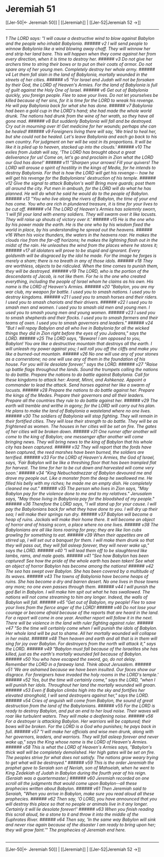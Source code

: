 # Jeremiah 51

[[Jer-50|← Jeremiah 50]] | [[Jeremiah]] | [[Jer-52|Jeremiah 52 →]]
***

###### 1 The LORD says: "I will cause a destructive wind to blow against Babylon and the people who inhabit Babylonia. ###### v2 I will send people to winnow Babylonia like a wind blowing away chaff. They will winnow her and strip her land bare. This will happen when they come against her from every direction, when it is time to destroy her. ###### v3 Do not give her archers time to string their bows or to put on their coats of armor. Do not spare any of her young men. Completely destroy her whole army. ###### v4 Let them fall slain in the land of Babylonia, mortally wounded in the streets of her cities. ###### v5 "For Israel and Judah will not be forsaken by their God, the LORD of Heaven's Armies. For the land of Babylonia is full of guilt against the Holy One of Israel. ###### v6 Get out of Babylonia quickly, you foreign people. Flee to save your lives. Do not let yourselves be killed because of her sins, for it is time for the LORD to wreak his revenge. He will pay Babylonia back for what she has done. ###### v7 Babylonia had been a gold cup in the LORD's hand; she had made the whole world drunk. The nations had drunk from the wine of her wrath, so they have all gone mad. ###### v8 But suddenly Babylonia will fall and be destroyed. Cry out in mourning over it! Get medicine for her wounds; perhaps she can be healed! ###### v9 Foreigners living there will say, 'We tried to heal her, but she could not be healed. Let's leave Babylonia and each go back to his own country. For judgment on her will be vast in its proportions. It will be like it is piled up to heaven, stacked up into the clouds.' ###### v10 The exiles from Judah will say, 'The LORD has brought about a great deliverance for us! Come on, let's go and proclaim in Zion what the LORD our God has done!' ###### v11 "Sharpen your arrows! Fill your quivers! The LORD will arouse a spirit of hostility in the kings of Media, for he intends to destroy Babylonia. For that is how the LORD will get his revenge-- how he will get his revenge for the Babylonians' destruction of his temple. ###### v12 Give the signal to attack Babylon's wall! Bring more guards; post them all around the city. Put men in ambush, for the LORD will do what he has planned. He will do what he said he would do to the people of Babylon. ###### v13 "You who live along the rivers of Babylon, the time of your end has come. You who are rich in plundered treasure, it is time for your lives to be cut off. ###### v14 The LORD of Heaven's Armies has solemnly sworn, 'I will fill your land with enemy soldiers. They will swarm over it like locusts. They will raise up shouts of victory over it.' ###### v15 He is the one who by his power made the earth. He is the one who by his wisdom fixed the world in place, by his understanding he spread out the heavens. ###### v16 When his voice thunders, the waters in the heavens roar. He makes the clouds rise from the far-off horizons; he makes the lightning flash out in the midst of the rain. He unleashes the wind from the places where he stores it; ###### v17 all idolaters will prove to be stupid and ignorant. Every goldsmith will be disgraced by the idol he made. For the image he forges is merely a sham; there is no breath in any of those idols. ###### v18 They are worthless, objects to be ridiculed. When the time comes to punish them, they will be destroyed. ###### v19 The LORD, who is the portion of the descendants of Jacob, is not like them. For he is the one who created everything, including the people of Israel whom he claims as his own. His name is the LORD of Heaven's Armies. ###### v20 "Babylon, you are my war club, my weapon for battle. I used you to smash nations. I used you to destroy kingdoms. ###### v21 I used you to smash horses and their riders. I used you to smash chariots and their drivers. ###### v22 I used you to smash men and women. I used you to smash old men and young men. I used you to smash young men and young women. ###### v23 I used you to smash shepherds and their flocks. I used you to smash farmers and their teams of oxen. I used you to smash governors and leaders." ###### v24 "But I will repay Babylon and all who live in Babylonia for all the wicked things they did in Zion right before the eyes of you Judeans," says the LORD. ###### v25 The LORD says, "Beware! I am opposed to you, Babylon! You are like a destructive mountain that destroys all the earth. I will unleash my power against you; I will roll you off the cliffs and make you like a burned-out mountain. ###### v26 No one will use any of your stones as a cornerstone; no one will use any of them in the foundation of his house. For you will lie desolate forever," says the LORD. ###### v27 "Raise up battle flags throughout the lands. Sound the trumpets calling the nations to do battle. Prepare the nations to do battle against Babylonia. Call for these kingdoms to attack her: Ararat, Minni, and Ashkenaz. Appoint a commander to lead the attack. Send horses against her like a swarm of locusts. ###### v28 Prepare the nations to do battle against her. Prepare the kings of the Medes. Prepare their governors and all their leaders. Prepare all the countries they rule to do battle against her. ###### v29 The earth will tremble and writhe in agony; for the LORD will carry out his plan. He plans to make the land of Babylonia a wasteland where no one lives. ###### v30 The soldiers of Babylonia will stop fighting. They will remain in their fortified cities. They will lose their strength to do battle. They will be as frightened as women. The houses in her cities will be set on fire. The gates of her cities will be broken down. ###### v31 One runner after another will come to the king of Babylon; one messenger after another will come bringing news. They will bring news to the king of Babylon that his whole city has been captured. ###### v32 They will report that the fords have been captured, the reed marshes have been burned, the soldiers are terrified. ###### v33 For the LORD of Heaven's Armies, the God of Israel, says, 'Fair Babylon will be like a threshing floor that has been trampled flat for harvest. The time for her to be cut down and harvested will come very soon.' ###### v34 "King Nebuchadnezzar of Babylon devoured me and drove my people out. Like a monster from the deep he swallowed me. He filled his belly with my riches; he made me an empty dish. He completely cleaned me out." ###### v35 The person who lives in Zion says, "May Babylon pay for the violence done to me and to my relatives." Jerusalem says, "May those living in Babylonia pay for the bloodshed of my people." ###### v36 Therefore the LORD says, "I will stand up for your cause. I will pay the Babylonians back for what they have done to you. I will dry up their sea; I will make their springs run dry. ###### v37 Babylon will become a heap of ruins. Jackals will make their home there. It will become an object of horror and of hissing scorn, a place where no one lives. ###### v38 The Babylonians are all like lions roaring for prey; they are like lion cubs growling for something to eat. ###### v39 When their appetites are all stirred up, I will set out a banquet for them. I will make them drunk so that they will pass out, they will fall asleep forever, they will never wake up," says the LORD. ###### v40 "I will lead them off to be slaughtered like lambs, rams, and male goats. ###### v41 "See how Babylon has been captured! See how the pride of the whole earth has been taken! See what an object of horror Babylon has become among the nations! ###### v42 The sea has swept over Babylon. She has been covered by a multitude of its waves. ###### v43 The towns of Babylonia have become heaps of ruins. She has become a dry and barren desert. No one lives in those towns any more; no one even passes through them. ###### v44 I will punish the god Bel in Babylon. I will make him spit out what he has swallowed. The nations will not come streaming to him any longer. Indeed, the walls of Babylon will fall. ###### v45 "Get out of Babylon, my people! Flee to save your lives from the fierce anger of the LORD! ###### v46 Do not lose your courage or become afraid because of the reports that are heard in the land. For a report will come in one year. Another report will follow it in the next. There will be violence in the land with ruler fighting against ruler. ###### v47 "So the time will certainly come when I will punish the idols of Babylon. Her whole land will be put to shame. All her mortally wounded will collapse in her midst. ###### v48 Then heaven and earth and all that is in them will sing for joy over Babylon. For destroyers from the north will attack it," says the LORD. ###### v49 "Babylon must fall because of the Israelites she has killed, just as the earth's mortally wounded fell because of Babylon. ###### v50 You who have escaped the sword, go, do not delay. Remember the LORD in a faraway land. Think about Jerusalem. ###### v51 'We are ashamed because we have been insulted. Our faces show our disgrace. For foreigners have invaded the holy rooms in the LORD's temple.' ###### v52 Yes, but the time will certainly come," says the LORD, "when I will punish her idols. Throughout her land the mortally wounded will groan. ###### v53 Even if Babylon climbs high into the sky and fortifies her elevated stronghold, I will send destroyers against her," says the LORD. ###### v54 Cries of anguish will come from Babylon, the sound of great destruction from the land of the Babylonians. ###### v55 For the LORD is ready to destroy Babylon, and put an end to her loud noise. Their waves will roar like turbulent waters. They will make a deafening noise. ###### v56 For a destroyer is attacking Babylon. Her warriors will be captured; their bows will be broken. For the LORD is a God who punishes; he pays back in full. ###### v57 "I will make her officials and wise men drunk, along with her governors, leaders, and warriors. They will fall asleep forever and never wake up," says the King whose name is the LORD of Heaven's Armies. ###### v58 This is what the LORD of Heaven's Armies says, "Babylon's thick wall will be completely demolished. Her high gates will be set on fire. The peoples strive for what does not satisfy. The nations grow weary trying to get what will be destroyed." ###### v59 This is the order Jeremiah the prophet gave to Seraiah son of Neriah, son of Mahseiah, when he went to King Zedekiah of Judah in Babylon during the fourth year of his reign. (Seraiah was a quartermaster.) ###### v60 Jeremiah recorded on one scroll all the judgments that would come upon Babylon--all these prophecies written about Babylon. ###### v61 Then Jeremiah said to Seraiah, "When you arrive in Babylon, make sure you read aloud all these prophecies. ###### v62 Then say, 'O LORD, you have announced that you will destroy this place so that no people or animals live in it any longer. Certainly it will lie desolate forever!' ###### v63 When you finish reading this scroll aloud, tie a stone to it and throw it into the middle of the Euphrates River. ###### v64 Then say, 'In the same way Babylon will sink and never rise again because of the disaster I am ready to bring upon her; they will grow faint.'" The prophecies of Jeremiah end here.

***
[[Jer-50|← Jeremiah 50]] | [[Jeremiah]] | [[Jer-52|Jeremiah 52 →]]
